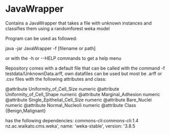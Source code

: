# JavaWrapper
Contains a JavaWrapper that takes a file with unknown instances and classifies them using a randomforest weka model

Program can be used as followed:

java -jar JavaWrapper -f [filename or path]

or with the -h or --HELP commands to get a help menu

Repository comes with a default file that can be called with the command -f testdata/UnknownData.arff, own datafiles can be used but most be .arff or .csv files with the following attributes and class:

@attribute Uniformity_of_Cell_Size numeric
@attribute Uniformity_of_Cell_Shape numeric
@attribute Marginal_Adhesion numeric
@attribute Single_Epithelial_Cell_Size numeric
@attribute Bare_Nuclei numeric
@attribute Normal_Nucleoli numeric
@attribute Class {Benign,Malignant}

has the following dependencies:
commons-cli:commons-cli:1.4
nz.ac.waikato.cms.weka', name: 'weka-stable', version: '3.8.5
